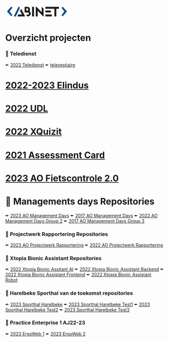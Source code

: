 <img src="logo.png" width="200">

# Overzicht projecten                                                                         

### 📁 Teledienst
✒︎ [2022 Teledienst](https://github.com/AbinetVives/teledienst)
✒︎ [televestiaire](https://github.com/AbinetVives/televestiaire)
# [2022-2023 Elindus](https://github.com/AbinetVives/elindus)
# [2022 UDL](https://github.com/AbinetVives/udl)
# [2022 XQuizit](https://github.com/AbinetVives/xQuizIT)
# [2021 Assessment Card](https://github.com/AbinetVives/assessment-card)
# [2023 AO Fietscontrole 2.0](https://github.com/AbinetVives/2023AO-Fietscontrole2.0.git)
# 📁 Managements days Repositories </span>
✒︎ [2023 AO Management Days](https://github.com/AbinetVives/2023AO-ManagementDays.git)
✒︎ [2017 AO Management Days](https://github.com/AbinetVives/2017-management-days)
✒︎ [2022 AO Management Days Group 2](https://github.com/AbinetVives/2022-management-days-g2)
✒︎ [2017 AO Management Days Group 3](https://github.com/AbinetVives/2022-management-days-g3)
### 📁 Projectwerk Rapportering Repositories
✒︎ [2023 AO Projectwerk Rapportering](https://github.com/AbinetVives/2023AO-Projectwerk-Rapportering.git)
✒︎ [2022 AO Projectwerk Rapportering](https://github.com/AbinetVives/2022-Projectwerk-Rapportering.git)
### 📁 Xtopia Bionic Assistant Repositories
✒︎ [2022 Xtopia Bionic Assitant AI](https://github.com/AbinetVives/xtopia-bionic-assistant-ai)
✒︎ [2022 Xtopia Bionic Assistant Backend](https://github.com/AbinetVives/xtopia-bionic-assistant-backend)
✒︎ [2022 Xtopia Bionic Assistant Frontend](https://github.com/AbinetVives/xtopia-front-end)
✒︎ [2022 Xtopia Bionic Assistant Robot](https://github.com/AbinetVives/xtopia-bionic-assistant-robot)
### 📁 Harelbeke Sporthal van de toekomst repositories
✒︎ [2023 Sporthal Harelbeke](https://github.com/AbinetVives/2023-sporthal-harelbeke)
✒︎ [2023 Sporthal Harelbeke Test1](https://github.com/AbinetVives/2023-sporthal-harelbeke-test1)
✒︎ [2023 Sporthal Harelbeke Test2](https://github.com/AbinetVives/2023-sporthal-harelbeke-test2)
✒︎ [2023 Sporthal Harelbeke Test3](https://github.com/AbinetVives/2023-sporthal-harelbeke-test3)
### 📁 Practice Enterprise 1 AJ22-23
✒︎ [2023 ErgoWeb 1](https://github.com/AbinetVives/2023-ergo-web1)
✒︎ [2023 ErgoWeb 2](https://github.com/AbinetVives/2023-ergo-web2)
